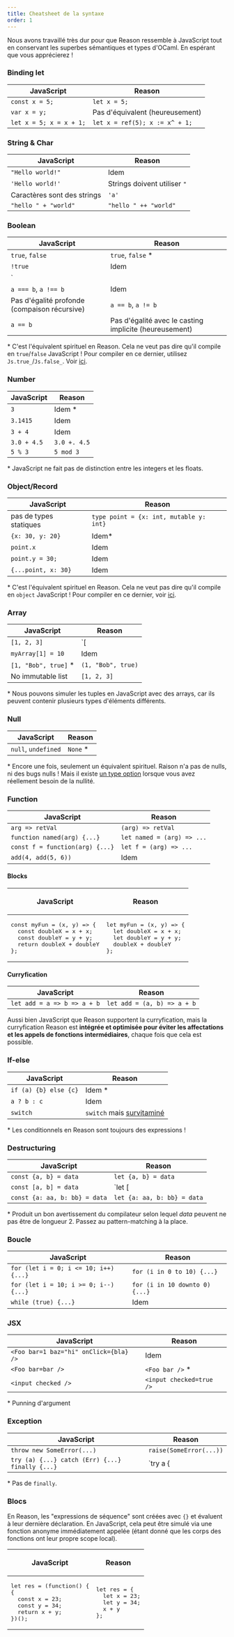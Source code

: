 ```yaml
---
title: Cheatsheet de la syntaxe
order: 1
---
```


Nous avons travaillé très dur pour que Reason ressemble à JavaScript tout en conservant les superbes sémantiques et types d'OCaml. En espérant que vous apprécierez !


### Binding let

JavaScript                  |   Reason
----------------------------|--------------------------------
`const x = 5;`              |  `let x = 5;`
`var x = y;`                |  Pas d'équivalent (heureusement)
`let x = 5; x = x + 1;`         |  `let x = ref(5); x := x^ + 1;`

### String & Char

JavaScript                  |   Reason
----------------------------|--------------------------------
`"Hello world!"`            |  Idem
`'Hello world!'`            |  Strings doivent utiliser `"`
Caractères sont des strings |  `'a'`
`"hello " + "world"`        |  `"hello " ++ "world"`

### Boolean

JavaScript                |   Reason
--------------------------|--------------------------------
`true`, `false`                      |  `true`, `false` \*
`!true`                              |  Idem
`||`, `&&`, `<=`, `>=`, `<`, `>`     |  Idem
`a === b`, `a !== b`                 |  Idem
Pas d'égalité profonde (compaison récursive) |  `a == b`, `a != b`
`a == b`                             |  Pas d'égalité avec le casting implicite (heureusement)

\* C'est l'équivalent spirituel en Reason. Cela ne veut pas dire qu'il compile en `true`/`false` JavaScript ! Pour compiler en ce dernier, utilisez `Js.true_`/`Js.false_`. Voir [ici](/guide/language/boolean#usage).

### Number

JavaScript                |   Reason
--------------------------|--------------------------------
`3`                         |  Idem \*
`3.1415`                    |  Idem
`3 + 4`                     |  Idem
`3.0 + 4.5`                 |  `3.0 +. 4.5`
`5 % 3`                     |  `5 mod 3`

\* JavaScript ne fait pas de distinction entre les integers et les floats.

### Object/Record

JavaScript                |   Reason
--------------------------|--------------------------------
pas de types statiques          |  `type point = {x: int, mutable y: int}`
`{x: 30, y: 20}`          |  Idem\*
`point.x`                 |  Idem
`point.y = 30;`           |  Idem
`{...point, x: 30}`       |  Idem

\* C'est l'équivalent spirituel en Reason. Cela ne veut pas dire qu'il compile en `object` JavaScript ! Pour compiler en ce dernier, voir [ici](/guide/language/object#tip--tricks).

### Array

JavaScript                |   Reason
--------------------------|--------------------------------
`[1, 2, 3]`               |  `[|1, 2, 3|]`
`myArray[1] = 10`         |  Idem
`[1, "Bob", true]` \*     |  `(1, "Bob", true)`
No immutable list         |  `[1, 2, 3]`

\* Nous pouvons simuler les tuples en JavaScript avec des arrays, car ils peuvent contenir plusieurs types d'éléments différents.

### Null

JavaScript                |   Reason
--------------------------|--------------------------------
`null`, `undefined`       |  `None` \*

\* Encore une fois, seulement un équivalent spirituel. Raison n'a pas de nulls, ni des bugs nulls ! Mais il existe [un type option](/guide/examples#using-the-option-type) lorsque vous avez réellement besoin de la nullité.

### Function

JavaScript                            |   Reason
--------------------------------------|--------------------------------
`arg => retVal`                       |  `(arg) => retVal`
`function named(arg) {...}`           |  `let named = (arg) => ...`
`const f = function(arg) {...}`       |  `let f = (arg) => ...`
`add(4, add(5, 6))`                   |  Idem

#### Blocks

<table>
  <thead><tr> <th scope="col"><p >JavaScript</p></th> <th scope="col"><p>Reason</p></th></tr></thead>
  <tr>
    <td>
      <pre>
const myFun = (x, y) => {
  const doubleX = x + x;
  const doubleY = y + y;
  return doubleX + doubleY
};</pre>
    </td>
    <td>
      <pre>
let myFun = (x, y) => {
  let doubleX = x + x;
  let doubleY = y + y;
  doubleX + doubleY
};</pre>
    </td>
  </tr>
</table>

#### Curryfication

JavaScript                |   Reason
--------------------------|--------------------------------
`let add = a => b => a + b`       |  `let add = (a, b) => a + b`

Aussi bien JavaScript que Reason supportent la curryfication, mais la curryfication Reason est **intégrée et optimisée pour éviter les affectations et les appels de fonctions intermédiaires**, chaque fois que cela est possible.

### If-else

JavaScript                |   Reason
--------------------------|--------------------------------
`if (a) {b} else {c}`     |  Idem \*
`a ? b : c`               |  Idem
`switch`                  |  `switch` mais [survitaminé](/guide/language/pattern-matching)

\* Les conditionnels en Reason sont toujours des expressions !

### Destructuring

JavaScript                |   Reason
--------------------------|--------------------------------
`const {a, b} = data`             |  `let {a, b} = data`
`const [a, b] = data`             |  `let [|a, b|] = data` \*
`const {a: aa, b: bb} = data`     |  `let {a: aa, b: bb} = data`

\* Produit un bon avertissement du compilateur selon lequel *data* peuvent ne pas être de longueur 2. Passez au pattern-matching à la place.

### Boucle

JavaScript                |   Reason
--------------------------|--------------------------------
`for (let i = 0; i <= 10; i++) {...}`             |  `for (i in 0 to 10) {...}`
`for (let i = 10; i >= 0; i--) {...}`             |  `for (i in 10 downto 0) {...}`
`while (true) {...}`                              |  Idem

### JSX

JavaScript                |   Reason
--------------------------|--------------------------------
`<Foo bar=1 baz="hi" onClick={bla} />`  |  Idem
`<Foo bar=bar />`                       |  `<Foo bar />` \*
`<input checked />`                     |  `<input checked=true />`

\* Punning d'argument

### Exception

JavaScript                |   Reason
--------------------------|--------------------------------
`throw new SomeError(...)`  |  `raise(SomeError(...))`
`try (a) {...} catch (Err) {...} finally {...}`   |  `try a { | Err => ...}` \*

\* Pas de `finally`.

### Blocs

En Reason, les "expressions de séquence" sont créées avec `{}` et évaluent à leur dernière déclaration. En JavaScript, cela peut être simulé via une fonction anonyme immédiatement appelée (étant donné que les corps des fonctions ont leur propre scope local).

<table>
  <thead><tr> <th scope="col"><p >JavaScript</p></th> <th scope="col"><p>Reason</p></th></tr></thead>
  <tr>
    <td>
      <pre>
let res = (function() {
{
  const x = 23;
  const y = 34;
  return x + y;
})();</pre>
    </td>
    <td>
      <pre>
let res = {
  let x = 23;
  let y = 34;
  x + y
};</pre>
    </td>
  </tr>
</table>

